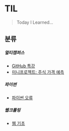 # TIL

> Today I Learned...



## 분류

##### 멀티캠퍼스

- [GitHub 특강](https://github.com/NewYorkKim/TIL/blob/master/Multicampus/GitHub_%ED%8A%B9%EA%B0%95.md)
- [미니프로젝트: 주식 가격 예측](https://github.com/NewYorkKim/TIL/blob/master/Multicampus/%EC%A3%BC%EC%8B%9D%EA%B0%80%EA%B2%A9%EC%98%88%EC%B8%A1/%EC%A3%BC%EC%8B%9D%EA%B0%80%EA%B2%A9%EC%98%88%EC%B8%A1.md)



##### 파이썬

- [파이썬 오류](https://github.com/NewYorkKim/TIL/blob/master/Python/Python_Error.md)



##### 웹크롤링

- [웹 기초](https://github.com/NewYorkKim/TIL/blob/master/Web/Web_%EA%B8%B0%EC%B4%88.md)



